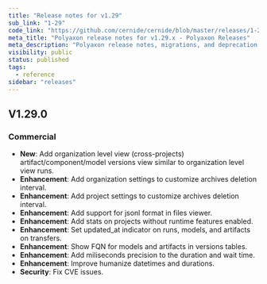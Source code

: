 ```yaml
---
title: "Release notes for v1.29"
sub_link: "1-29"
code_link: "https://github.com/cernide/cernide/blob/master/releases/1-29.md"
meta_title: "Polyaxon release notes for v1.29.x - Polyaxon Releases"
meta_description: "Polyaxon release notes, migrations, and deprecation notes for v1.29.x."
visibility: public
status: published
tags:
  - reference
sidebar: "releases"
---
```


## V1.29.0

### Commercial

- **New**: Add organization level view (cross-projects) artifact/component/model versions view similar to organization level view runs.
- **Enhancement**: Add organization settings to customize archives deletion interval.
- **Enhancement**: Add project settings to customize archives deletion interval.
- **Enhancement**: Add support for jsonl format in files viewer.
- **Enhancement**: Add stats on projects without runtime features enabled.
- **Enhancement**: Set updated_at indicator on runs, models, and artifacts on transfers.
- **Enhancement**: Show FQN for models and artifacts in versions tables.
- **Enhancement**: Add miliseconds precision to the duration and wait time.
- **Enhancement**: Improve humanize datetimes and durations.
- **Security**: Fix CVE issues.
